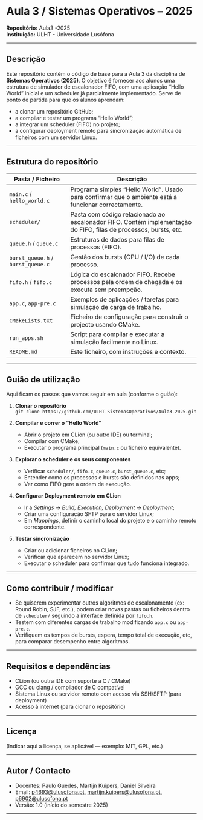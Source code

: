 # Aula 3 / Sistemas Operativos – 2025  
**Repositório:** Aula3 -2025  
**Instituição:** ULHT - Universidade Lusófona


---

## Descrição

Este repositório contém o código de base para a Aula 3 da disciplina de **Sistemas Operativos (2025)**. O objetivo é fornecer aos alunos uma estrutura de simulador de escalonador FIFO, com uma aplicação “Hello World” inicial e um scheduler já parcialmente implementado. Serve de ponto de partida para que os alunos aprendam:

- a clonar um repositório GitHub;  
- a compilar e testar um programa “Hello World”;  
- a integrar um scheduler (FIFO) no projeto;  
- a configurar deployment remoto para sincronização automática de ficheiros com um servidor Linux.

---

## Estrutura do repositório

| Pasta / Ficheiro | Descrição |
|------------------|-----------|
| `main.c` / `hello_world.c` | Programa simples “Hello World”. Usado para confirmar que o ambiente está a funcionar correctamente. |
| `scheduler/` | Pasta com código relacionado ao escalonador FIFO. Contém implementação do FIFO, filas de processos, bursts, etc. |
| `queue.h` / `queue.c` | Estruturas de dados para filas de processos (FIFO). |
| `burst_queue.h` / `burst_queue.c` | Gestão dos bursts (CPU / I/O) de cada processo. |
| `fifo.h` / `fifo.c` | Lógica do escalonador FIFO. Recebe processos pela ordem de chegada e os executa sem preempção. |
| `app.c`, `app-pre.c` | Exemplos de aplicações / tarefas para simulação de carga de trabalho. |
| `CMakeLists.txt` | Ficheiro de configuração para construir o projecto usando CMake. |
| `run_apps.sh` | Script para compilar e executar a simulação facilmente no Linux. |
| `README.md` | Este ficheiro, com instruções e contexto. |

---

## Guião de utilização

Aqui ficam os passos que vamos seguir em aula (conforme o guião):

1. **Clonar o repositório**  
   `git clone https://github.com/ULHT-SistemasOperativos/Aula3-2025.git`

2. **Compilar e correr o “Hello World”**  
   - Abrir o projeto em CLion (ou outro IDE) ou terminal;  
   - Compilar com CMake;  
   - Executar o programa principal (`main.c` ou ficheiro equivalente).  

3. **Explorar o scheduler e os seus componentes**  
   - Verificar `scheduler/`, `fifo.c`, `queue.c`, `burst_queue.c`, etc;  
   - Entender como os processos e bursts são definidos nas apps;  
   - Ver como FIFO gere a ordem de execução.  

4. **Configurar Deployment remoto em CLion**  
   - Ir a *Settings → Build, Execution, Deployment → Deployment*;  
   - Criar uma configuração SFTP para o servidor Linux;  
   - Em *Mappings*, definir o caminho local do projeto e o caminho remoto correspondente.  

5. **Testar sincronização**  
   - Criar ou adicionar ficheiros no CLion;  
   - Verificar que aparecem no servidor Linux;  
   - Executar o scheduler para confirmar que tudo funciona integrado.  

---

## Como contribuir / modificar

- Se quiserem experimentar outros algoritmos de escalonamento (ex: Round Robin, SJF, etc.), podem criar novas pastas ou ficheiros dentro de `scheduler/` seguindo a interface definida por `fifo.h`.  
- Testem com diferentes cargas de trabalho modificando `app.c` ou `app-pre.c`.  
- Verifiquem os tempos de bursts, espera, tempo total de execução, etc, para comparar desempenho entre algoritmos.

---

## Requisitos e dependências

- CLion (ou outra IDE com suporte a C / CMake)  
- GCC ou clang / compilador de C compatível  
- Sistema Linux ou servidor remoto com acesso via SSH/SFTP (para deployment)  
- Acesso à internet (para clonar o repositório)  

---

## Licença

(Indicar aqui a licença, se aplicável — exemplo: MIT, GPL, etc.)

---

## Autor / Contacto

- Docentes: Paulo Guedes, Martijn Kuipers, Daniel Silveira
- Email: p4693@ulusofona.pt, martijn.kuipers@ulusofona.pt, p6902@ulusofona.pt
- Versão: 1.0 (início do semestre 2025)

---

